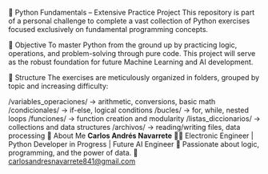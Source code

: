 🐍 Python Fundamentals – Extensive Practice Project
This repository is part of a personal challenge to complete a vast collection of Python exercises focused exclusively on fundamental programming concepts.

🚀 Objective
To master Python from the ground up by practicing logic, operations, and problem-solving through pure code. This project will serve as the robust foundation for future Machine Learning and AI development.

🧱 Structure
The exercises are meticulously organized in folders, grouped by topic and increasing difficulty:

/variables_operaciones/ → arithmetic, conversions, basic math
/condicionales/ → if-else, logical conditions
/bucles/ → for, while, nested loops
/funciones/ → function creation and modularity
/listas_diccionarios/ → collections and data structures
/archivos/ → reading/writing files, data processing
🧠 About Me
**Carlos Andrés Navarrete**
👨‍🔧 Electronic Engineer | Python Developer in Progress | Future AI Engineer
🎯 Passionate about logic, programming, and the power of data.
📧 carlosandresnavarrete841@gmail.com
